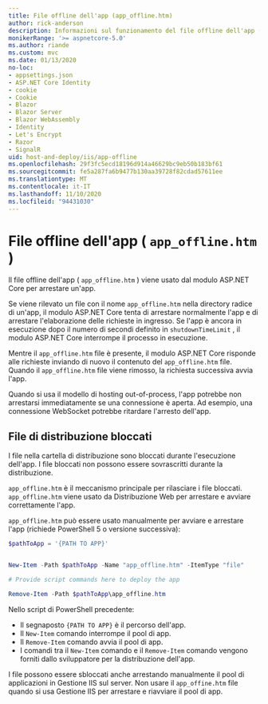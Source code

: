 ```yaml
---
title: File offline dell'app (app_offline.htm)
author: rick-anderson
description: Informazioni sul funzionamento del file offline dell'app ( `app_offline.htm` ) con il modulo ASP.NET Core.
monikerRange: '>= aspnetcore-5.0'
ms.author: riande
ms.custom: mvc
ms.date: 01/13/2020
no-loc:
- appsettings.json
- ASP.NET Core Identity
- cookie
- Cookie
- Blazor
- Blazor Server
- Blazor WebAssembly
- Identity
- Let's Encrypt
- Razor
- SignalR
uid: host-and-deploy/iis/app-offline
ms.openlocfilehash: 29f3fc5ecd18196d914a46629bc9eb50b183bf61
ms.sourcegitcommit: fe5a287fa6b9477b130aa39728f82cdad57611ee
ms.translationtype: MT
ms.contentlocale: it-IT
ms.lasthandoff: 11/10/2020
ms.locfileid: "94431030"
---
```

# <a name="app-offline-file-app_offlinehtm"></a>File offline dell'app ( `app_offline.htm` )

Il file offline dell'app ( `app_offline.htm` ) viene usato dal modulo ASP.NET Core per arrestare un'app.

Se viene rilevato un file con il nome `app_offline.htm` nella directory radice di un'app, il modulo ASP.NET Core tenta di arrestare normalmente l'app e di arrestare l'elaborazione delle richieste in ingresso. Se l'app è ancora in esecuzione dopo il numero di secondi definito in `shutdownTimeLimit` , il modulo ASP.NET Core interrompe il processo in esecuzione.

Mentre il `app_offline.htm` file è presente, il modulo ASP.NET Core risponde alle richieste inviando di nuovo il contenuto del `app_offline.htm` file. Quando il `app_offline.htm` file viene rimosso, la richiesta successiva avvia l'app.

Quando si usa il modello di hosting out-of-process, l'app potrebbe non arrestarsi immediatamente se una connessione è aperta. Ad esempio, una connessione WebSocket potrebbe ritardare l'arresto dell'app.

## <a name="locked-deployment-files"></a>File di distribuzione bloccati

I file nella cartella di distribuzione sono bloccati durante l'esecuzione dell'app. I file bloccati non possono essere sovrascritti durante la distribuzione.

`app_offline.htm` è il meccanismo principale per rilasciare i file bloccati. `app_offline.htm` viene usato da Distribuzione Web per arrestare e avviare correttamente l'app.

`app_offline.htm` può essere usato manualmente per avviare e arrestare l'app (richiede PowerShell 5 o versione successiva):

```powershell
$pathToApp = '{PATH TO APP}'


New-Item -Path $pathToApp -Name "app_offline.htm" -ItemType "file"

# Provide script commands here to deploy the app

Remove-Item -Path $pathToApp\app_offline.htm
```

Nello script di PowerShell precedente:

* Il segnaposto `{PATH TO APP}` è il percorso dell'app.
* Il `New-Item` comando interrompe il pool di app.
* Il `Remove-Item` comando avvia il pool di app.
* I comandi tra il `New-Item` comando e il `Remove-Item` comando vengono forniti dallo sviluppatore per la distribuzione dell'app.

I file possono essere sbloccati anche arrestando manualmente il pool di applicazioni in Gestione IIS sul server. Non usare il `app_offine.htm` file quando si usa Gestione IIS per arrestare e riavviare il pool di app.
